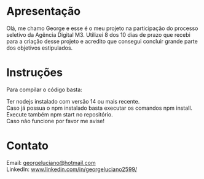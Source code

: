 # Apresentação
Olá, me chamo George e esse é o meu projeto na participação do processo seletivo da Agência Digital M3. Utilizei 8 dos 10 dias de prazo que recebi para a criação desse projeto e acredito que consegui concluir grande parte dos objetivos estipulados.


# Instruções
Para compilar o código basta:

Ter nodejs instalado com versão 14 ou mais recente. <br>
Caso já possua o npm instalado basta executar os comandos npm install. <br>
Execute também npm start no repositório. <br>
Caso não funcione por favor me avise! <br>

# Contato
Email: georgeluciano@hotmail.com <br>
LinkedIn: www.linkedin.com/in/georgeluciano2599/
